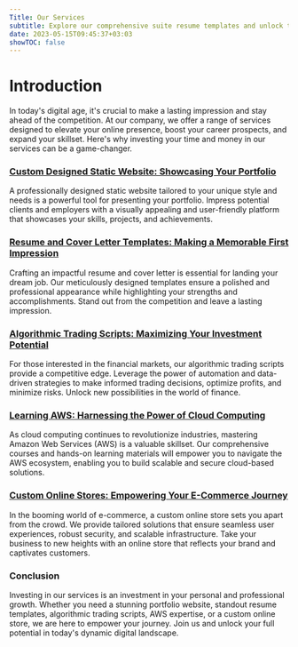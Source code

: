 ```yaml
---
Title: Our Services
subtitle: Explore our comprehensive suite resume templates and unlock the potential for success.
date: 2023-05-15T09:45:37+03:03
showTOC: false
---
```


<!-- ## One Column Resume -->

<!-- {{< gallery dir="/images/services/test" />}} {{< load-photoswipe >}} -->

# Introduction

In today's digital age, it's crucial to make a lasting impression and stay ahead of the competition. At our company, we offer a range of services designed to elevate your online presence, boost your career prospects, and expand your skillset. Here's why investing your time and money in our services can be a game-changer.

### [Custom Designed Static Website: Showcasing Your Portfolio](/services/static-website)
A professionally designed static website tailored to your unique style and needs is a powerful tool for presenting your portfolio. Impress potential clients and employers with a visually appealing and user-friendly platform that showcases your skills, projects, and achievements.

### [Resume and Cover Letter Templates: Making a Memorable First Impression](/services/custom-resumes)
Crafting an impactful resume and cover letter is essential for landing your dream job. Our meticulously designed templates ensure a polished and professional appearance while highlighting your strengths and accomplishments. Stand out from the competition and leave a lasting impression.

### [Algorithmic Trading Scripts: Maximizing Your Investment Potential](/services/algorithm-scripts)
For those interested in the financial markets, our algorithmic trading scripts provide a competitive edge. Leverage the power of automation and data-driven strategies to make informed trading decisions, optimize profits, and minimize risks. Unlock new possibilities in the world of finance.

### [Learning AWS: Harnessing the Power of Cloud Computing](/services/learning-aws)
As cloud computing continues to revolutionize industries, mastering Amazon Web Services (AWS) is a valuable skillset. Our comprehensive courses and hands-on learning materials will empower you to navigate the AWS ecosystem, enabling you to build scalable and secure cloud-based solutions.

### [Custom Online Stores: Empowering Your E-Commerce Journey](/services/ecommerce)
In the booming world of e-commerce, a custom online store sets you apart from the crowd. We provide tailored solutions that ensure seamless user experiences, robust security, and scalable infrastructure. Take your business to new heights with an online store that reflects your brand and captivates customers.

### Conclusion
Investing in our services is an investment in your personal and professional growth. Whether you need a stunning portfolio website, standout resume templates, algorithmic trading scripts, AWS expertise, or a custom online store, we are here to empower your journey. Join us and unlock your full potential in today's dynamic digital landscape.
